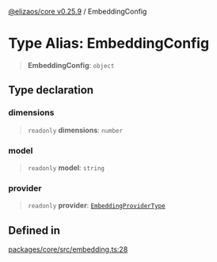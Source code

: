 [@elizaos/core v0.25.9](../index.md) / EmbeddingConfig

# Type Alias: EmbeddingConfig

> **EmbeddingConfig**: `object`

## Type declaration

### dimensions

> `readonly` **dimensions**: `number`

### model

> `readonly` **model**: `string`

### provider

> `readonly` **provider**: [`EmbeddingProviderType`](EmbeddingProviderType.md)

## Defined in

[packages/core/src/embedding.ts:28](https://github.com/elizaOS/eliza/blob/main/packages/core/src/embedding.ts#L28)
